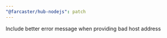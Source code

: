 ```yaml
---
"@farcaster/hub-nodejs": patch
---
```


Include better error message when providing bad host address
